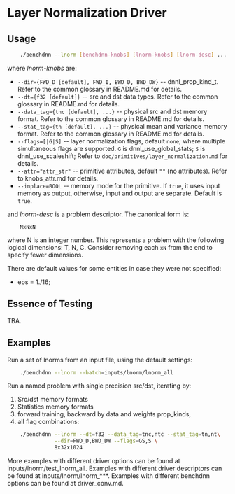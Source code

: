 # Layer Normalization Driver

## Usage
``` sh
    ./benchdnn --lnorm [benchdnn-knobs] [lnorm-knobs] [lnorm-desc] ...
```

where *lnorm-knobs* are:

 - `--dir={FWD_D [default], FWD_I, BWD_D, BWD_DW}` -- dnnl_prop_kind_t.
            Refer to the common glossary in README.md for details.
 - `--dt={f32 [default]}` -- src and dst data types.
            Refer to the common glossary in README.md for details.
 - `--data_tag={tnc [default], ...}` -- physical src and dst memory format.
            Refer to the common glossary in README.md for details.
 - `--stat_tag={tn [default], ...}` -- physical mean and variance memory format.
            Refer to the common glossary in README.md for details.
 - `--flags=[|G|S]` -- layer normalization flags, default `none`; where
            multiple simultaneous flags are supported.
            `G` is dnnl_use_global_stats;
            `S` is dnnl_use_scaleshift;
            Refer to ``doc/primitives/layer_normalization.md`` for details.
 - `--attr="attr_str"` -- primitive attributes, default `""` (no attributes).
            Refer to knobs_attr.md for details.
 - `--inplace=BOOL` -- memory mode for the primitive. If `true`, it uses input
            memory as output, otherwise, input and output are separate.
            Default is `true`.

and *lnorm-desc* is a problem descriptor. The canonical form is:
```
    NxNxN
```
where N is an integer number. This represents a problem with the
following logical dimensions: T, N, C. Consider removing each `xN` from
the end to specify fewer dimensions.

There are default values for some entities in case they were not specified:
 - eps = 1./16;

## Essence of Testing
TBA.


## Examples

Run a set of lnorms from an input file, using the default settings:
``` sh
    ./benchdnn --lnorm --batch=inputs/lnorm/lnorm_all
```

Run a named problem with single precision src/dst, iterating by:
1) Src/dst memory formats
2) Statistics memory formats
3) forward training, backward by data and weights prop_kinds,
4) all flag combinations:
``` sh
    ./benchdnn --lnorm --dt=f32 --data_tag=tnc,ntc --stat_tag=tn,nt\
               --dir=FWD_D,BWD_DW --flags=GS,S \
               8x32x1024
```

More examples with different driver options can be found at
inputs/lnorm/test_lnorm_all. Examples with different driver descriptors can be
found at inputs/lnorm/lnorm_***. Examples with different benchdnn options can be
found at driver_conv.md.
